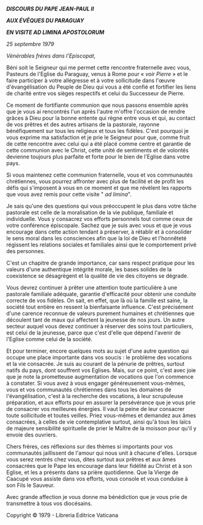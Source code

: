 ***DISCOURS DU PAPE JEAN-PAUL II***

***AUX ÉVÊQUES DU PARAGUAY***

***EN VISITE AD LIMINA APOSTOLORUM***

*25 septembre 1979*

*Vénérables frères dans l'Episcopat,*

Béni soit le Seigneur qui me permet cette rencontre fraternelle avec vous, Pasteurs de l'Eglise du Paraguay, venus à Rome pour « *voir Pierre* » et le faire participer à votre allégresse et à votre sollicitude dans l'œuvre d'évangélisation du Peuple de Dieu qui vous a été confié et fortifier les liens de charité entre vos sièges respectifs et celui du Successeur de Pierre.

Ce moment de fortifiante communion que nous passons ensemble après que je vous ai rencontrés l'un après l'autre m'offre l'occasion de rendre grâces à Dieu pour la bonne entente qui règne entre vous et qui, au contact de vos prêtres et des autres artisans de la pastorale, rayonne bénéfiquement sur tous les religieux et tous les fidèles. C'est pourquoi je vous exprime ma satisfaction et je prie le Seigneur pour que, comme fruit de cette rencontre avec celui qui a été placé comme centre et garantie de cette communion avec le Christ, cette unité de sentiments et de volontés devienne toujours plus parfaite et forte pour le bien de l'Eglise dans votre pays.

Si vous maintenez cette communion fraternelle, vous et vos communautés chrétiennes, vous pourrez affronter avec plus de facilité et de profit les défis qui s'imposent à vous en ce moment et que me révèlent les rapports que vous avez remis pour cette visite " *ad limina*".

Je sais qu'une des questions qui vous préoccupent le plus dans votre tâche pastorale est celle de la moralisation de la vie publique, familiale et individuelle. Vous y consacrez vos efforts personnels tout comme ceux de votre conférence épiscopale. Sachez que je suis avec vous et que je vous encourage dans cette action tendant à préserver, à rétablir et à consolider le sens moral dans les consciences afin que la loi de Dieu et l'honnêteté régissent les relations sociales et familiales ainsi que le comportement privé des personnes.

C'est un chapitre de grande importance, car sans respect pratique pour les valeurs d'une authentique intégrité morale, les bases solides de la coexistence se désagrègent et la qualité de vie des citoyens se dégrade.

Vous devrez continuer à prêter une attention toute particulière à une pastorale familiale adéquate, garantie d'efficacité pour obtenir une conduite correcte de vos fidèles. On sait, en effet, que là où la famille est saine, la société tout entière en ressent la bienfaisante influence. C'est précisément d'une carence reconnue de valeurs purement humaines et chrétiennes que découlent tant de maux qui affectent la jeunesse de nos jours. Un autre secteur auquel vous devez continuer à réserver des soins tout particuliers, est celui de la jeunesse, parce que c'est d'elle que dépend l'avenir de l'Eglise comme celui de la société.

Et pour terminer, encore quelques mots au sujet d'une autre question qui occupe une place importante dans vos soucis : le problème des vocations et la vie consacrée. Je suis au courant de la pénurie de prêtres, surtout natifs du pays, dont souffrent vos Eglises. Mais, sur ce point, c'est avec joie que je note la prometteuse augmentation de vocations que l'on commence à constater. Si vous avez à vous engager généreusement vous-mêmes, vous et vos communautés chrétiennes dans tous les domaines de l'évangélisation, c'est à la recherche des vocations, à leur scrupuleuse préparation, et aux efforts pour en assurer la persévérance que je vous prie de consacrer vos meilleures énergies. Il vaut la peine de leur consacrer toute sollicitude et toutes veilles. Priez vous-mêmes et demandez aux âmes consacrées, à celles de vie contemplative surtout, ainsi qu'à tous les laïcs de majeure sensibilité spirituelle de prier le Maître de la moisson pour qu'il y envoie des ouvriers.

Chers frères, ces réflexions sur des thèmes si importants pour vos communautés jaillissent de l'amour qui nous unit à chacune d'elles. Lorsque vous serez rentrés chez vous, dites surtout aux prêtres et aux âmes consacrées que le Pape les encourage dans leur fidélité au Christ et à son Eglise, et les a présents dans sa prière quotidienne. Que la Vierge de Caacupé vous assiste dans vos efforts, vous console et vous conduise à son Fils le Sauveur.

Avec grande affection je vous donne ma bénédiction que je vous prie de transmettre à tous vos diocésains.

Copyright © 1979 - Libreria Editrice Vaticana